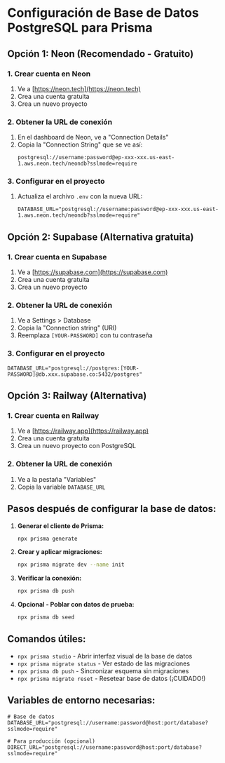 # Configuración de Base de Datos PostgreSQL para Prisma

## Opción 1: Neon (Recomendado - Gratuito)

### 1. Crear cuenta en Neon
1. Ve a [https://neon.tech](https://neon.tech)
2. Crea una cuenta gratuita
3. Crea un nuevo proyecto

### 2. Obtener la URL de conexión
1. En el dashboard de Neon, ve a "Connection Details"
2. Copia la "Connection String" que se ve así:
   ```
   postgresql://username:password@ep-xxx-xxx.us-east-1.aws.neon.tech/neondb?sslmode=require
   ```

### 3. Configurar en el proyecto
1. Actualiza el archivo `.env` con la nueva URL:
   ```env
   DATABASE_URL="postgresql://username:password@ep-xxx-xxx.us-east-1.aws.neon.tech/neondb?sslmode=require"
   ```

## Opción 2: Supabase (Alternativa gratuita)

### 1. Crear cuenta en Supabase
1. Ve a [https://supabase.com](https://supabase.com)
2. Crea una cuenta gratuita
3. Crea un nuevo proyecto

### 2. Obtener la URL de conexión
1. Ve a Settings > Database
2. Copia la "Connection string" (URI)
3. Reemplaza `[YOUR-PASSWORD]` con tu contraseña

### 3. Configurar en el proyecto
```env
DATABASE_URL="postgresql://postgres:[YOUR-PASSWORD]@db.xxx.supabase.co:5432/postgres"
```

## Opción 3: Railway (Alternativa)

### 1. Crear cuenta en Railway
1. Ve a [https://railway.app](https://railway.app)
2. Crea una cuenta gratuita
3. Crea un nuevo proyecto con PostgreSQL

### 2. Obtener la URL de conexión
1. Ve a la pestaña "Variables"
2. Copia la variable `DATABASE_URL`

## Pasos después de configurar la base de datos:

1. **Generar el cliente de Prisma:**
   ```bash
   npx prisma generate
   ```

2. **Crear y aplicar migraciones:**
   ```bash
   npx prisma migrate dev --name init
   ```

3. **Verificar la conexión:**
   ```bash
   npx prisma db push
   ```

4. **Opcional - Poblar con datos de prueba:**
   ```bash
   npx prisma db seed
   ```

## Comandos útiles:

- `npx prisma studio` - Abrir interfaz visual de la base de datos
- `npx prisma migrate status` - Ver estado de las migraciones
- `npx prisma db push` - Sincronizar esquema sin migraciones
- `npx prisma migrate reset` - Resetear base de datos (¡CUIDADO!)

## Variables de entorno necesarias:

```env
# Base de datos
DATABASE_URL="postgresql://username:password@host:port/database?sslmode=require"

# Para producción (opcional)
DIRECT_URL="postgresql://username:password@host:port/database?sslmode=require"
```
